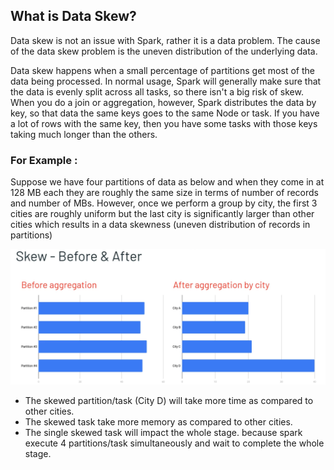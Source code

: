## What is Data Skew?
Data skew is not an issue with Spark, rather it is a data problem. The cause of the data skew problem is the uneven distribution of the underlying data.

Data skew happens when a small percentage of partitions get most of the data being processed. In normal usage, Spark will generally make sure that the data is evenly split across all tasks, so there isn't a big risk of skew. When you do a join or aggregation, however, Spark distributes the data by key, so that data the same keys goes to the same Node or task. If you have a lot of rows with the same key, then you have some tasks with those keys taking much longer than the others.

### For Example :
Suppose we have four partitions of data as below and when they come in at 128 MB each they are roughly the same size in terms of number of records and number of MBs. However, once we perform a group by city, the first 3 cities are roughly uniform but the last city is significantly larger than other cities which results in a data skewness (uneven distribution of records in partitions)

![Spark](https://github.com/gurditsingh/blog/blob/gh-pages/_screenshots/spark-data-skew.png?raw=true)

 - The skewed partition/task (City D) will take more time as compared to other cities.
 - The skewed task take more memory as compared to other cities.
 - The single skewed task will impact the whole stage. because spark execute 4 partitions/task simultaneously and wait to complete the whole stage.

<!--stackedit_data:
eyJoaXN0b3J5IjpbLTU1OTQ3NjczMywtNTM5NjgwNDE0LDgzOT
gzNDI5MSwxODEwODAzMzU3LDE4NzEzNTQ5MDQsMTEyOTQzODc4
NSwxMTI5NzkwODI2LDE1MzgyMzMzMjQsLTIwNzAyMzM4NjYsND
AxNzkyOTExLDcxNjUyMDA4OCwtMzY2ODA0NTAzLC0xNzAwNDI4
MzAxLDE1MTI0ODUzMDgsMTI3Njg1NjI2LC0yMDI3MTk3OTg1LD
E0MDE2ODY2NjIsLTExNDAxOTI0OTcsLTUyMzAyMTc4MywtMjU0
MTYyNjVdfQ==
-->